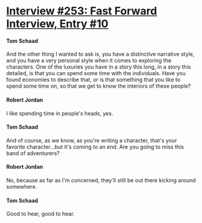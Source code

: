 # [Interview #253: Fast Forward Interview, Entry #10](https://www.theoryland.com/intvmain.php?i=253#10)

#### Tom Schaad

And the other thing I wanted to ask is, you have a distinctive narrative style, and you have a very personal style when it comes to exploring the characters. One of the luxuries you have in a story this long, in a story this detailed, is that you can spend some time with the individuals. Have you found economies to describe that, or is that something that you like to spend some time on, so that we get to know the interiors of these people?

#### Robert Jordan

I like spending time in people's heads, yes.

#### Tom Schaad

And of course, as we know, as you're writing a character, that's your favorite character...but it's coming to an end. Are you going to miss this band of adventurers?

#### Robert Jordan

No, because as far as I'm concerned, they'll still be out there kicking around somewhere.

#### Tom Schaad

Good to hear, good to hear.

